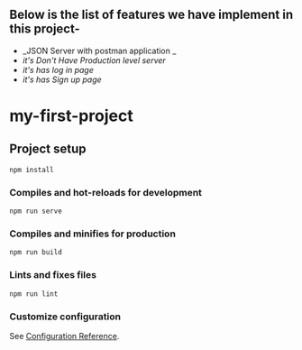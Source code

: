 ## Below is the list of features we have implement in this project-

* _JSON Server with postman application _
* _it's Don't Have Production level server_
* _it's has log in page_
* _it's has Sign up page_



























# my-first-project

## Project setup
```
npm install
```

### Compiles and hot-reloads for development
```
npm run serve
```

### Compiles and minifies for production
```
npm run build
```

### Lints and fixes files
```
npm run lint
```

### Customize configuration
See [Configuration Reference](https://cli.vuejs.org/config/).


